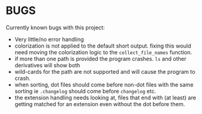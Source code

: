 # BUGS

Currently known bugs with this project:

- Very little/no error handling
- colorization is not applied to the default short output. fixing this would
need moving the colorization logic to the `collect_file_names` function.
- if more than one path is provided the program crashes. `ls` and other
derivatives will show both
- wild-cards for the path are not supported and will cause the program to crash.
- when sorting, dot files should come before non-dot files with the same sorting
ie `.changelog` should come before `changelog` etc.
- the extension handling needs looking at, files that end with (at least) are 
getting matched for an extension even without the dot before them.
